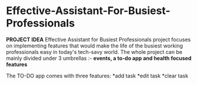 # Effective-Assistant-For-Busiest-Professionals

**PROJECT IDEA**
Effective Assistant for Busiest Professionals project focuses on implementing features that would make the life of the busiest working professionals easy in today's tech-savy world. 
The whole project can be mainly divided under 3 umbrellas :- **events, a to-do app and health focused features**

The TO-DO app comes with three features:
*add task
*edit task
*clear task
